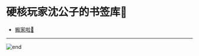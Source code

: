 
# 硬核玩家沈公子的书签库🔖
- [搬家啦🥳](https://techpang.top/bookmark_libs/)

------
![end](https://gitee.com/techpang/img_emoji_libs/raw/master/img_bed/markdown_images/end.jpg '富婆加我吧不想努力了')

